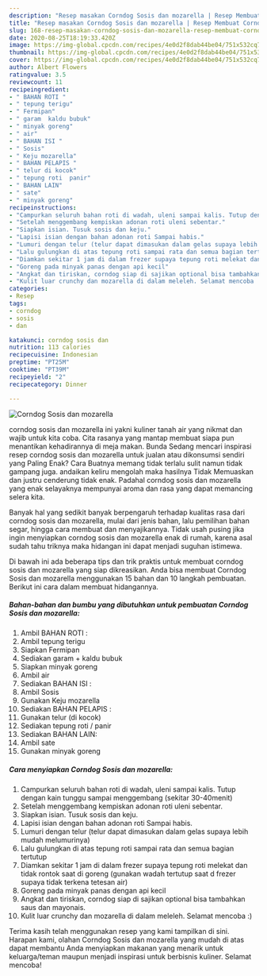 ```yaml
---
description: "Resep masakan Corndog Sosis dan mozarella | Resep Membuat Corndog Sosis dan mozarella Yang Enak Dan Lezat"
title: "Resep masakan Corndog Sosis dan mozarella | Resep Membuat Corndog Sosis dan mozarella Yang Enak Dan Lezat"
slug: 168-resep-masakan-corndog-sosis-dan-mozarella-resep-membuat-corndog-sosis-dan-mozarella-yang-enak-dan-lezat
date: 2020-08-25T18:19:33.420Z
image: https://img-global.cpcdn.com/recipes/4e0d2f8dab44be04/751x532cq70/corndog-sosis-dan-mozarella-foto-resep-utama.jpg
thumbnail: https://img-global.cpcdn.com/recipes/4e0d2f8dab44be04/751x532cq70/corndog-sosis-dan-mozarella-foto-resep-utama.jpg
cover: https://img-global.cpcdn.com/recipes/4e0d2f8dab44be04/751x532cq70/corndog-sosis-dan-mozarella-foto-resep-utama.jpg
author: Albert Flowers
ratingvalue: 3.5
reviewcount: 11
recipeingredient:
- " BAHAN ROTI "
- " tepung terigu"
- " Fermipan"
- " garam  kaldu bubuk"
- " minyak goreng"
- " air"
- " BAHAN ISI "
- " Sosis"
- " Keju mozarella"
- " BAHAN PELAPIS "
- " telur di kocok"
- " tepung roti  panir"
- " BAHAN LAIN"
- " sate"
- " minyak goreng"
recipeinstructions:
- "Campurkan seluruh bahan roti di wadah, uleni sampai kalis. Tutup dengan kain tunggu sampai menggembang (sekitar 30-40menit)"
- "Setelah menggembang kempiskan adonan roti uleni sebentar."
- "Siapkan isian. Tusuk sosis dan keju."
- "Lapisi isian dengan bahan adonan roti Sampai habis."
- "Lumuri dengan telur (telur dapat dimasukan dalam gelas supaya lebih mudah melumurinya)"
- "Lalu gulungkan di atas tepung roti sampai rata dan semua bagian tertutup"
- "Diamkan sekitar 1 jam di dalam frezer supaya tepung roti melekat dan tidak rontok saat di goreng (gunakan wadah tertutup saat d frezer supaya tidak terkena tetesan air)"
- "Goreng pada minyak panas dengan api kecil"
- "Angkat dan tiriskan, corndog siap di sajikan optional bisa tambahkan saus dan mayonais."
- "Kulit luar crunchy dan mozarella di dalam meleleh. Selamat mencoba :)"
categories:
- Resep
tags:
- corndog
- sosis
- dan

katakunci: corndog sosis dan 
nutrition: 113 calories
recipecuisine: Indonesian
preptime: "PT25M"
cooktime: "PT39M"
recipeyield: "2"
recipecategory: Dinner

---
```



![Corndog Sosis dan mozarella](https://img-global.cpcdn.com/recipes/4e0d2f8dab44be04/751x532cq70/corndog-sosis-dan-mozarella-foto-resep-utama.jpg)


corndog sosis dan mozarella ini yakni kuliner tanah air yang nikmat dan wajib untuk kita coba. Cita rasanya yang mantap membuat siapa pun menantikan kehadirannya di meja makan.
Bunda Sedang mencari inspirasi resep corndog sosis dan mozarella untuk jualan atau dikonsumsi sendiri yang Paling Enak? Cara Buatnya memang tidak terlalu sulit namun tidak gampang juga. andaikan keliru mengolah maka hasilnya Tidak Memuaskan dan justru cenderung tidak enak. Padahal corndog sosis dan mozarella yang enak selayaknya mempunyai aroma dan rasa yang dapat memancing selera kita.

Banyak hal yang sedikit banyak berpengaruh terhadap kualitas rasa dari corndog sosis dan mozarella, mulai dari jenis bahan, lalu pemilihan bahan segar, hingga cara membuat dan menyajikannya. Tidak usah pusing jika ingin menyiapkan corndog sosis dan mozarella enak di rumah, karena asal sudah tahu triknya maka hidangan ini dapat menjadi suguhan istimewa.




Di bawah ini ada beberapa tips dan trik praktis untuk membuat corndog sosis dan mozarella yang siap dikreasikan. Anda bisa membuat Corndog Sosis dan mozarella menggunakan 15 bahan dan 10 langkah pembuatan. Berikut ini cara dalam membuat hidangannya.

<!--inarticleads1-->

##### Bahan-bahan dan bumbu yang dibutuhkan untuk pembuatan Corndog Sosis dan mozarella:

1. Ambil  BAHAN ROTI :
1. Ambil  tepung terigu
1. Siapkan  Fermipan
1. Sediakan  garam + kaldu bubuk
1. Siapkan  minyak goreng
1. Ambil  air
1. Sediakan  BAHAN ISI :
1. Ambil  Sosis
1. Gunakan  Keju mozarella
1. Sediakan  BAHAN PELAPIS :
1. Gunakan  telur (di kocok)
1. Sediakan  tepung roti / panir
1. Sediakan  BAHAN LAIN:
1. Ambil  sate
1. Gunakan  minyak goreng




<!--inarticleads2-->

##### Cara menyiapkan Corndog Sosis dan mozarella:

1. Campurkan seluruh bahan roti di wadah, uleni sampai kalis. Tutup dengan kain tunggu sampai menggembang (sekitar 30-40menit)
1. Setelah menggembang kempiskan adonan roti uleni sebentar.
1. Siapkan isian. Tusuk sosis dan keju.
1. Lapisi isian dengan bahan adonan roti Sampai habis.
1. Lumuri dengan telur (telur dapat dimasukan dalam gelas supaya lebih mudah melumurinya)
1. Lalu gulungkan di atas tepung roti sampai rata dan semua bagian tertutup
1. Diamkan sekitar 1 jam di dalam frezer supaya tepung roti melekat dan tidak rontok saat di goreng (gunakan wadah tertutup saat d frezer supaya tidak terkena tetesan air)
1. Goreng pada minyak panas dengan api kecil
1. Angkat dan tiriskan, corndog siap di sajikan optional bisa tambahkan saus dan mayonais.
1. Kulit luar crunchy dan mozarella di dalam meleleh. Selamat mencoba :)




Terima kasih telah menggunakan resep yang kami tampilkan di sini. Harapan kami, olahan Corndog Sosis dan mozarella yang mudah di atas dapat membantu Anda menyiapkan makanan yang menarik untuk keluarga/teman maupun menjadi inspirasi untuk berbisnis kuliner. Selamat mencoba!
